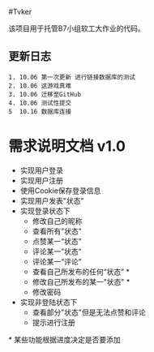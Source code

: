 #Tvker

该项目用于托管B7小组软工大作业的代码。

## 更新日志

    1. 10.06 第一次更新 进行链接数据库的测试
    2. 10.06 这游戏真难
    3. 10.06 迁移至GitHub
    4. 10.06 测试性提交
    5  10.16 数据库连接
    
    
# 需求说明文档 v1.0 

* 实现用户登录
* 实现用户注册
* 使用Cookie保存登录信息
* 实现用户发表"状态"
* 实现登录状态下
    * 修改自己的昵称
    * 查看所有"状态"
    * 点赞某一“状态”
    * 评论某一”状态“
    * 评论某一“评论”
    * 查看自己所发布的任何“状态” *
    * 修改自己所发布的某一"状态" *
    * 修改密码
* 实现非登陆状态下
    * 查看部分"状态"但是无法点赞和评论
    * 提示进行注册

\* 某些功能根据进度决定是否要添加